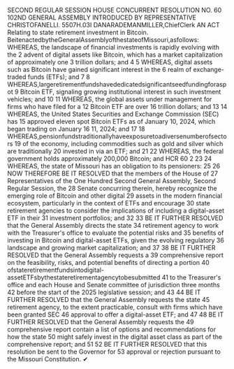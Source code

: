 SECOND REGULAR SESSION
HOUSE CONCURRENT
RESOLUTION NO. 60
102ND GENERAL ASSEMBLY
INTRODUCED BY REPRESENTATIVE CHRISTOFANELLI.
5507H.03I DANARADEMANMILLER,ChiefClerk
AN ACT
Relating to state retirement investment in Bitcoin.
BeitenactedbytheGeneralAssemblyofthestateofMissouri,asfollows:
WHEREAS, the landscape of financial investments is rapidly evolving with the
2 advent of digital assets like Bitcoin, which has a market capitalization of approximately one
3 trillion dollars; and
4
5 WHEREAS, digital assets such as Bitcoin have gained significant interest in the
6 realm of exchange-traded funds (ETFs); and
7
8 WHEREAS,largeretirementfundshavededicatedsignificantseedfundingforaspot
9 Bitcoin ETF, signaling growing institutional interest in such investment vehicles; and
10
11 WHEREAS, the global assets under management for firms who have filed for a
12 Bitcoin ETF are over 16 trillion dollars; and
13
14 WHEREAS, the United States Securities and Exchange Commission (SEC) has
15 approved eleven spot Bitcoin ETFs as of January 10, 2024, which began trading on January
16 11, 2024; and
17
18 WHEREAS,pensionfundstraditionallyhaveexposuretoadiversenumberofsectors
19 of the economy, including commodities such as gold and silver which are traditionally
20 invested in via an ETF; and
21
22 WHEREAS, the federal government holds approximately 200,000 Bitcoin; and
HCR 60 2
23
24 WHEREAS, the state of Missouri has an obligation to its pensioners:
25
26 NOW THEREFORE BE IT RESOLVED that the members of the House of
27 Representatives of the One Hundred Second General Assembly, Second Regular Session, the
28 Senate concurring therein, hereby recognize the emerging role of Bitcoin and other digital
29 assets in the modern financial ecosystem, particularly in the context of ETFs and encourage
30 state retirement agencies to consider the implications of including a digital-asset ETF in their
31 investment portfolios; and
32
33 BE IT FURTHER RESOLVED that the General Assembly directs the state
34 retirement agency to work with the Treasurer's office to evaluate the potential risks and
35 benefits of investing in Bitcoin and digital-asset ETFs, given the evolving regulatory
36 landscape and growing market capitalization; and
37
38 BE IT FURTHER RESOLVED that the General Assembly requests a
39 comprehensive report on the feasibility, risks, and potential benefits of directing a portion
40 ofstateretirementfundsintodigital-assetETFsbythestateretirementagencytobesubmitted
41 to the Treasurer's office and each House and Senate committee of jurisdiction three months
42 before the start of the 2025 legislative session; and
43
44 BE IT FURTHER RESOLVED that the General Assembly requests the state
45 retirement agency, to the extent practicable, consult with firms which have been granted SEC
46 approval to offer a digital-asset ETF; and
47
48 BE IT FURTHER RESOLVED that the General Assembly requests the
49 comprehensive report contain a list of options and recommendations for how the state
50 might safely invest in the digital asset class as part of the comprehensive report; and
51
52 BE IT FURTHER RESOLVED that this resolution be sent to the Governor for
53 approval or rejection pursuant to the Missouri Constitution.
✔